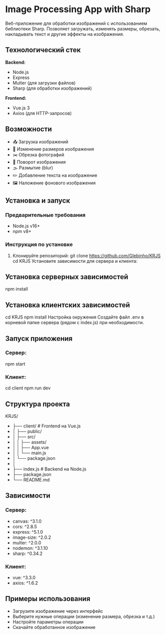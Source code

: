 # Image Processing App with Sharp

Веб-приложение для обработки изображений с использованием библиотеки Sharp. Позволяет загружать, изменять размеры, обрезать, накладывать текст и другие эффекты на изображения.

## Технологический стек

**Backend:**
- Node.js
- Express
- Multer (для загрузки файлов)
- Sharp (для обработки изображений)

**Frontend:**
- Vue.js 3
- Axios (для HTTP-запросов)

## Возможности

- 📤 Загрузка изображений
- 📏 Изменение размеров изображения
- ✂️ Обрезка фотографий
- 🔁 Поворот изображения
- 🌫 Размытие (blur)
- ✏️ Добавление текста на изображение
- 🖼 Наложение фонового изображения

## Установка и запуск

### Предварительные требования
- Node.js v16+
- npm v8+

### Инструкция по установке

1. Клонируйте репозиторий:
git clone https://github.com/Glebinho/KRJS
cd KRJS
Установите зависимости для сервера и клиента:

## Установка серверных зависимостей
npm install

## Установка клиентских зависимостей
cd KRJS
npm install
Настройка окружения
Создайте файл .env в корневой папке сервера (рядом с index.js) при необходимости.

## Запуск приложения
### Сервер:
npm start
### Клиент:
cd client
npm run dev
## Структура проекта
KRJS/
- ├── client/               # Frontend на Vue.js
- │   ├── public/
- │   ├── src/
- │   │   ├── assets/
- │   │   ├── App.vue
- │   │   └── main.js
- │   └── package.json
- │
- ├── index.js              # Backend на Node.js
- ├── package.json
- └── README.md
## Зависимости
### Сервер:
- canvas: ^3.1.0
- cors: ^2.8.5
- express: ^5.1.0
- image-size: ^2.0.2
- multer: ^2.0.0
- nodemon: ^3.1.10
- sharp: ^0.34.2

### Клиент:
- vue: ^3.3.0
- axios: ^1.6.2

## Примеры использования
- Загрузите изображение через интерфейс
- Выберите нужные операции (изменение размера, обрезка и т.д.)
- Настройте параметры операции
- Скачайте обработанное изображение
